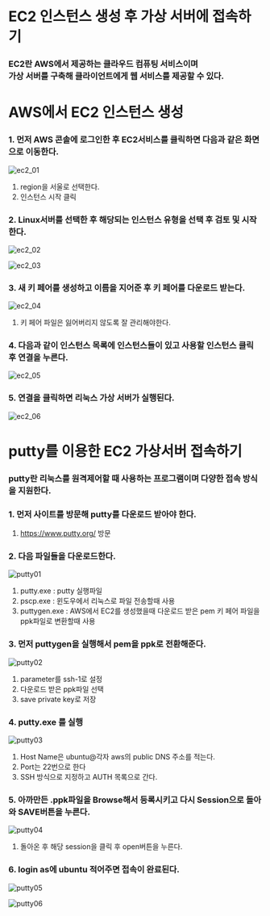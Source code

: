 # EC2 인스턴스 생성 후 가상 서버에 접속하기

### EC2란 AWS에서 제공하는 클라우드 컴퓨팅 서비스이며 <br> 가상 서버를 구축해 클라이언트에게 웹 서비스를 제공할 수 있다.

# AWS에서 EC2 인스턴스 생성

### 1. 먼저 AWS 콘솔에 로그인한 후 EC2서비스를 클릭하면 다음과 같은 화면으로 이동한다.
![ec2_01](./images/ec2_01.png)

1. region을 서울로 선택한다.
2. 인스턴스 시작 클릭

### 2. Linux서버를 선택한 후 해당되는 인스턴스 유형을 선택 후 검토 및 시작한다.
![ec2_02](./images/ec2_02.png)

![ec2_03](./images/ec2_03.png)

### 3. 새 키 페어를 생성하고 이름을 지어준 후 키 페어를 다운로드 받는다.
![ec2_04](./images/ec2_04.png)

1. 키 페어 파일은 잃어버리지 않도록 잘 관리해야한다.

### 4. 다음과 같이 인스턴스 목록에 인스턴스들이 있고 사용할 인스턴스 클릭 후 연결을 누른다.
![ec2_05](./images/ec2_05.png)

### 5. 연결을 클릭하면 리눅스 가상 서버가 실행된다.
![ec2_06](./images/ec2_06.png)


# putty를 이용한 EC2 가상서버 접속하기

### putty란 리눅스를 원격제어할 때 사용하는 프로그램이며 다양한 접속 방식을 지원한다.

### 1. 먼저 사이트를 방문해 putty를 다운로드 받아야 한다.
1. https://www.putty.org/ 방문

### 2. 다음 파일들을 다운로드한다.
![putty01](./images/putty01.png)

1. putty.exe : putty 실행파일
2. pscp.exe : 윈도우에서 리눅스로 파일 전송할때 사용
3. puttygen.exe : AWS에서 EC2를 생성했을때 다운로드 받은 pem 키 페어 파일을 ppk파일로 변환할때 사용

### 3. 먼저 puttygen을 실행해서 pem을 ppk로 전환해준다.
![putty02](./images/putty02.png)

1. parameter를 ssh-1로 설정
2. 다운로드 받은 ppk파일 선택
3. save private key로 저장

### 4. putty.exe 를 실행
![putty03](./images/putty03.png)

1. Host Name은 ubuntu@각자 aws의 public DNS 주소를 적는다.
2. Port는 22번으로 한다
3. SSH 방식으로 지정하고 AUTH 목록으로 간다.

### 5. 아까만든 .ppk파일을 Browse해서 등록시키고 다시 Session으로 돌아와 SAVE버튼을 누른다.
![putty04](./images/putty04.png)

1. 돌아온 후 해당 session을 클릭 후 open버튼을 누른다.

### 6. login as에 ubuntu 적어주면 접속이 완료된다.
![putty05](./images/putty05.png)

![putty06](./images/putty06.png)





